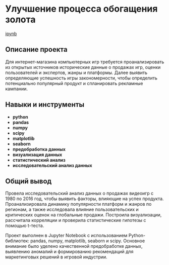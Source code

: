 # Улучшение процесса обогащения золота

[ipynb](https://github.com/NatalyZyr/data_projects/blob/master/GamesAnalysis/games.ipynb)

## Описание проекта

Для интернет-магазина компьютерных игр требуется проанализировать из открытых источников исторические данные о продажах игр, оценки пользователей и экспертов, жанры и платформы. Далее выявить определяющие успешность игры закономерности, чтобы определить потенциально популярный продукт и спланировать рекламные кампании.



## Навыки и инструменты

- **python**
- **pandas**
- **numpy**
- **scipy**
- **matplotlib**
- **seaborn**
- **предобработка данных**
- **визуализация данных**
- **статистический анализ**
- **исследовательский анализ данных**



## Общий вывод

Провела исследовательский анализ данных о продажах видеоигр с 1980 по 2016 год, чтобы выявить факторы, влияющие на успех продукта. Проанализировала динамику популярности платформ и жанров по регионам, а также исследовала влияние пользовательских и критических оценок на глобальные продажи. Построила визуализации, рассчитала корреляции и проверила статистические гипотезы с помощью t-теста.

Проект выполнен в Jupyter Notebook с использованием Python-библиотек: pandas, numpy, matplotlib, seaborn и scipy. Основное внимание было уделено качественной предобработке данных, выявлению аномалий и формированию рекомендаций для маркетинговых решений в игровой индустрии.